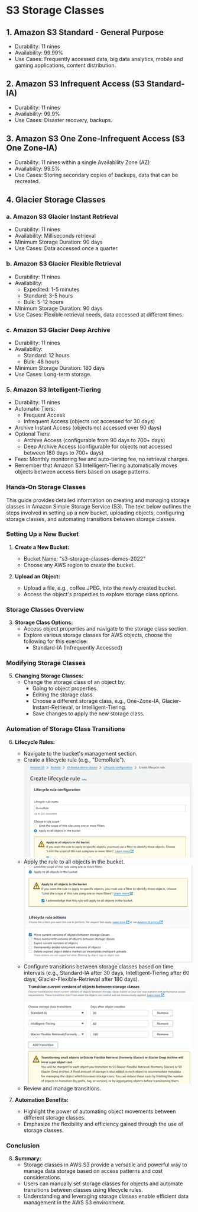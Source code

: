 # S3 Storage Classes

## 1. Amazon S3 Standard - General Purpose
- Durability: 11 nines
- Availability: 99.99%
- Use Cases: Frequently accessed data, big data analytics, mobile and gaming applications, content distribution.
## 2. Amazon S3 Infrequent Access (S3 Standard-IA)
- Durability: 11 nines
- Availability: 99.9%
- Use Cases: Disaster recovery, backups.
## 3. Amazon S3 One Zone-Infrequent Access (S3 One Zone-IA)
- Durability: 11 nines within a single Availability Zone (AZ)
- Availability: 99.5%
- Use Cases: Storing secondary copies of backups, data that can be recreated.
## 4. Glacier Storage Classes
### a. Amazon S3 Glacier Instant Retrieval
- Durability: 11 nines
- Availability: Milliseconds retrieval
- Minimum Storage Duration: 90 days
- Use Cases: Data accessed once a quarter.
### b. Amazon S3 Glacier Flexible Retrieval
- Durability: 11 nines
- Availability:
  - Expedited: 1-5 minutes
  - Standard: 3-5 hours
  - Bulk: 5-12 hours
- Minimum Storage Duration: 90 days
- Use Cases: Flexible retrieval needs, data accessed at different times.
### c. Amazon S3 Glacier Deep Archive
- Durability: 11 nines
- Availability:
    - Standard: 12 hours
    - Bulk: 48 hours
- Minimum Storage Duration: 180 days
- Use Cases: Long-term storage.
### 5. Amazon S3 Intelligent-Tiering
- Durability: 11 nines
- Automatic Tiers:
    - Frequent Access
    - Infrequent Access (objects not accessed for 30 days)
- Archive Instant Access (objects not accessed over 90 days)
- Optional Tiers:
    - Archive Access (configurable from 90 days to 700+ days)
    - Deep Archive Access (configurable for objects not accessed between 180 days to 700+ days)
- Fees: Monthly monitoring fee and auto-tiering fee, no retrieval charges.
- Remember that Amazon S3 Intelligent-Tiering automatically moves objects between access tiers based on usage patterns.


### Hands-On Storage Classes
This guide provides detailed information on creating and managing storage classes in Amazon Simple Storage Service (S3). The text below outlines the steps involved in setting up a new bucket, uploading objects, configuring storage classes, and automating transitions between storage classes.

### Setting Up a New Bucket

1. **Create a New Bucket:**
   - Bucket Name: \"s3-storage-classes-demos-2022\"
   - Choose any AWS region to create the bucket.

2. **Upload an Object:**
   - Upload a file, e.g., coffee.JPEG, into the newly created bucket.
   - Access the object's properties to explore storage class options.

### Storage Classes Overview

3. **Storage Class Options:**
   - Access object properties and navigate to the storage class section.
   - Explore various storage classes for AWS objects, choose the following for this exercise:
     - Standard-IA (Infrequently Accessed)

### Modifying Storage Classes

5. **Changing Storage Classes:**
   - Change the storage class of an object by:
     - Going to object properties.
     - Editing the storage class.
     - Choose a different storage class, e.g., One-Zone-IA, Glacier-Instant-Retrieval, or Intelligent-Tiering.
     - Save changes to apply the new storage class.

### Automation of Storage Class Transitions

6. **Lifecycle Rules:**
   - Navigate to the bucket's management section.
   - Create a lifecycle rule (e.g., \"DemoRule\").
![Alt text](<../../readme-images/S3/lc rule 1.png>)
   - Apply the rule to all objects in the bucket.
![Alt text](<../../readme-images/S3/lc rule 2.png>)
   - Configure transitions between storage classes based on time intervals (e.g., Standard-IA after 30 days, Intelligent-Tiering after 60 days, Glacier-Flexible-Retrieval after 180 days).
![Alt text](<../../readme-images/S3/lc rule 3.png>)
   - Review and manage transitions.

1. **Automation Benefits:**
   - Highlight the power of automating object movements between different storage classes.
   - Emphasize the flexibility and efficiency gained through the use of storage classes.

### Conclusion

8. **Summary:**
   - Storage classes in AWS S3 provide a versatile and powerful way to manage data storage based on access patterns and cost considerations.
   - Users can manually set storage classes for objects and automate transitions between classes using lifecycle rules.
   - Understanding and leveraging storage classes enable efficient data management in the AWS S3 environment.
